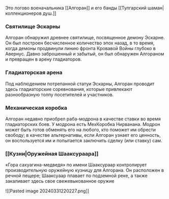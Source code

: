 Это логово военачальника [[Алгоран]] и его банды [[Тулгарский шаман|коллекционеров душ.]]

### Святилище Эскарны
Алгоран обнаружил древнее святилище, посвященное демону Эскарне. Он был построен бесчисленное количество эпох назад, в то время, когда демоны продвинули линию фронта Кровавой Войны глубоко в Авернус. Давно заброшенный и забытый, он был обнаружен Алгораном и превращен в арену гладиаторов.

### Гладиаторская арена
Под наблюдением потрепанной статуи Эскарны, Алгоран проводит здесь гладиаторские соревнования, которые привлекают разнообразную толпу посетителей и участников.

### Механическая коробка
Алгоран недавно приобрел раба-модрона в качестве ставки во время гладиаторских боев. У модрона есть МехКоробка Нирванана. Модрон может быть готов обменять его на любого, кто поможет им обрести свободу; в качестве альтернативы, если Алгоран узнает его ценность, он воспользуется им и попытается заключить сделку (или ставку) сам.

### [[Кузни|Оружейная Шааксураара]]
«Гора сахуагина-медведя» по имени Шааксураар контролирует производительную оружейную кузницу для Алгорана. Он расположен в речной пещере; Шааксуаар плавает по подземной реке, а также закаливает здесь свое свежевыкованное оружие

![[Pasted image 20240331220227.png]]